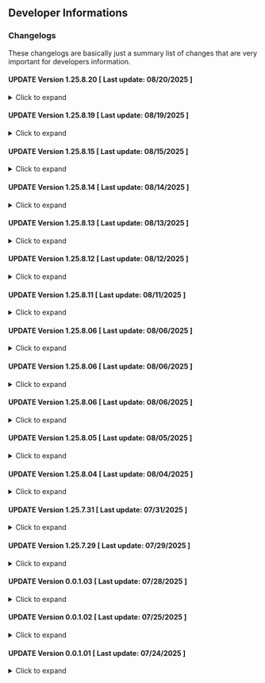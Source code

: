 ## Developer Informations
### Changelogs
These changelogs are basically just a summary list of changes that are very important for developers information.

#### UPDATE Version 1.25.8.20 [ Last update: 08/20/2025 ]
<details>
<summary>Click to expand</summary>

**[ UI/UX ]**
- Fixed visibility side-navigationbar by added box-shadow
- Fixed adjustments some tables
- Fixed some codes

</details>

#### UPDATE Version 1.25.8.19 [ Last update: 08/19/2025 ]
<details>
<summary>Click to expand</summary>

**[ COMMONS ]**
- Added validation-forms to validate required input(s) before submit

**[ UI/UX ]**
- Added dialog pop-up animation
- Fixed background for button when disabled
- Fixed textarea element now is able to resize vertically
- Fixed some bugs when dialog message not close or display correctly
- Fixed some bugs
- Fixed typo

**[ LARAVEL ]**
- Fixed seminar and thesis defense are no longer removable if status is accepted
- Fixed some data is no longer stored dynamically to prevent inconsistency data<br>
`The example for this update is like when store the letter, in the supervisor column, the stored data is just plain text instead of id for the supervisor then get the rest of supervisor's data from database. This can make data more consistent if we want to look at in future time.`

</details>

#### UPDATE Version 1.25.8.15 [ Last update: 08/15/2025 ]
<details>
<summary>Click to expand</summary>

**[ COMMONS ]**
- Fixed dialog input-data by reducing function's parameters
- Fixed typo

**[ UI/UX ]**
- Added select2 element
- Added admin-admins page
- Fixed when try to login but failed useridnumber will not be reset anymore
- Fixed overflowed sub-buttons on side-navigationbar
- Fixed side-navigationbar to reduce motion sickness by enabling overlap when hovered
- Fixed loading-animations to reduce motion sickness by changing the opacity instead of display-type
- Fixed some codes by removing unused codes and moved into global CSS class
- Fixed typo
- Fixed some codes

**[ LARAVEL ]**
- Added some functions in PageController controller
- Added some functions in UserController controller
- Added some routes
- Fixed overflowed to display and sent to the server on student dashboard page
- Fixed some codes logic on registrationform page
- Fixed codes logic on SeminarController controller
- Fixed codes logic on ThesisdefenseController controller
- Fixed typo

</details>

#### UPDATE Version 1.25.8.14 [ Last update: 08/14/2025 ]
<details>
<summary>Click to expand</summary>

**[ UI/UX ]**
- Fixed visibility on scrollbar element
- Fixed letter-viewer element's height not based on maximum content-height
- Fixed letter's content not centered in the letter-viewer element

**[ LARAVEL ]**
- Fixed when refresh the registrationletter page it gives error but now will redirected into dashboard instead
- Removed unused codes

</details>

#### UPDATE Version 1.25.8.13 [ Last update: 08/13/2025 ]
<details>
<summary>Click to expand</summary>

**[ COMMONS ]**
- Added side-navigationbar latest state using jQuery code instead manually server-side

**[ DATABASE ]**
- Added Room database
- Fixed some codes

**[ UI/UX ]**
- Added side-navigationbar room menu
- Fixed some codes
- Fixed some layouts and elements
- Fixed letter element for dynamic get room's name
- Updated CSS elements
- Updated button element as needed
- Updated nav-link element as needed

**[ LARAVEL ]**
- Added RoomController controller
- Added Room model
- Added some functions in PageController controller
- Added rooms' routes
- Fixed typo
- Fixed rooms are now get the data from database instead predefined text
- Fixed page queries in PageController controller by validated first
- Fixed queries logic in RoomController controller
- Fixed queries logic in SeminarController controller
- Fixed queries logic in ThesisdefenseController controller
- Fixed queries logic in UserController controller
- Removed unused codes
- Removed unused files

</details>

#### UPDATE Version 1.25.8.12 [ Last update: 08/12/2025 ]
<details>
<summary>Click to expand</summary>

**[ COMMONS ]**
- Fixed when selected type not reset the page query
- Fixed dialog closed when hit "Enter" key
- Fixed dialog must close when clicked the outside of the dialog
- Removed unused codes

**[ UI/UX ]**
- Added animation for the input element when loading
- Fixed input-wrapper element

**[ LARAVEL ]**
- Fixed request query "type" logic
- Fixed when open the dialog comment got a bit of delay
- Fixed page-pagination by adding separated function in PageController controller
- Removed unused files
- Removed unused codes

</details>

#### UPDATE Version 1.25.8.11 [ Last update: 08/11/2025 ]
<details>
<summary>Click to expand</summary>

**[ COMMONS ]**
- Added function DialogInputData on blade file instead saparated JavaScript file
- Removed unused codes

**[ DATABASE ]**
- Fixed unnecessary columns to be encrypted both on seminar and thesis defense table

**[ UI/UX ]**
- Fixed lecturers table

**[ LARAVEL ]**
- Added DeterministicEncryption traits for better performance-encryption rather than default built-in encryption
`This allows to make data being stored in database encrypted but still easy to use again and make performance better`
- Added new routes to get comments on specific id
- Added Deterministic encryption in UserContoller controller for some data
- Fixed authentication warning status on login page
- Fixed data sent into announcements page
- Fixed data username not sent into schedule page
- Fixed some codes in SeminarController controller
- Fixed some codes in ThesisdefenseController controller
- Fixed data-input is called via client-side (again) instead of server-side to improve experience
- Removed unused codes

</details>

#### UPDATE Version 1.25.8.06 [ Last update: 08/06/2025 ]
<details>
<summary>Click to expand</summary>

**[ COMMONS ]**
- Fixed when closing dialog-input not to resetting query type

**[ UI/UX ]**
- Added announcements page
- Added menu for announcements
- Fixed padding-top on side-navigationbar
- Fixed arrow button-list on side-navigationbar not on the right of the parent button
- Fixed text alignment on the tables
- Fixed dialog announcements form
- Fixed students table

**[ LARAVEL ]**
- Added some functions in PageController controller
- Added some routes
- Fixed error when trying to search in schedule page because of get usernames of null

</details>

#### UPDATE Version 1.25.8.06 [ Last update: 08/06/2025 ]
<details>
<summary>Click to expand</summary>

**[ LARAVEL ]**
- Fixed data parsed on classes rather than on each pages
- Fixed when thesis defense updated admin not redirected into thesis defense's page but seminar's page instead
- Fixed some bugs
- Remove unused codes

</details>

#### UPDATE Version 1.25.8.06 [ Last update: 08/06/2025 ]
<details>
<summary>Click to expand</summary>

**[ COMMONS ]**
- Fixed dialog input-data is now called via server instead plain-text using jQuery
- Fixed some bugs
- Removed unused codes

**[ UI/UX ]**
- Fixed GoogleDrive folder not opened in a new tab
- Fixed useridnumber not displayed uppercase via server-side
- Fixed some bugs

**[ LARAVEL ]**
- Added some functions in SeminarController controller
- Added some functions in ThesisdefenseController controller
- Added some functions in UserController controller
- Added some routes
- Fixed memory overflow on some functions in UserController controller
- Fixed seminar's comment not deleted if status is accepted
- Fixed thesis defense's comment not deleted if status is accepted
- Fixed lecturers are now get the data from database instead predefined text
- Fixed some bugs

</details>

#### UPDATE Version 1.25.8.05 [ Last update: 08/05/2025 ]
<details>
<summary>Click to expand</summary>

**[ UI/UX ]**
- Added admin dashboard page

**[ LARAVEL ]**
- Updated PageController controller for admin dashboard page

</details>

#### UPDATE Version 1.25.8.04 [ Last update: 08/04/2025 ]
<details>
<summary>Click to expand</summary>

**[ COMMONS ]**
- Fixed typo
- Moved inline jQuery script(s) into separated function(s)

**[ DATABASE ]**
- Fixed some type of column in User database

**[ UI/UX ]**
- Added CSS elements
- Added navigation-buttons element
- Added admin-students page
- Added admin-lecturers page
- Added admin-seminars page
- Added admin-thesisdefenses page
- Added some functions in PageController controller
- Added some functions in SeminarController controller
- Added some functions in ThesisdefenseController controller
- Added some functions in UserController controller
- Fixed inconsistency margin-top in login-page
- Fixed tag `<a>` not shown properly
- Fixed admin navigation-sidebar
- Fixed some bugs
- Removed unused codes
- Moved schedule page into commons folder

**[ LARAVEL ]**
- Added encrypted data in User model
- Added user-role middleware
- Added middleware class for each user-role
- Added some routes
- Fixed codes logic
- Fixed code indentation and standardization
- Fixed redirected page into desired dashboard instead of default laravel after logged-in
- Removed unused files
- Removed unused codes

</details>

#### UPDATE Version 1.25.7.31 [ Last update: 07/31/2025 ]
<details>
<summary>Click to expand</summary>

**[ COMMONS ]**
- Updated UpdateQueryParam by added ResetParams to reset unnecessary parameter(s)

**[ DATABASE ]**
- Added Thesis Defense database

**[ UI/UX ]**
- Added CSS elements
- Added toast pop-up
- Added "oninput", "onchange", and "autofocus" attribute on input element and fixed some bugs when element added a new slot inside it
- Updated Seminar and Thesis Defense Flow image
- Updated login page
- Updated schedule page
- Fixed some bugs
- Fixed animations' path

**[ LARAVEL ]**
- Added PageController controller
- Added Thesisdefense model
- Added ThesisdefenseController controller
- Added UserController controller
- Updated routes by added classes and queries
- Fixed users are not redirected to the desired dashboard
- Fixed type page not as expected
- Fixed schedule page gives infinite loop if the semester is not available on the database
- Fixed letter element dynamically get username from database instead of just get current user session
- Fixed some bugs
- Renamed DateIndoFormatter into DateIndoFormatterController
- Removed unused codes

</details>

#### UPDATE Version 1.25.7.29 [ Last update: 07/29/2025 ]
<details>
<summary>Click to expand</summary>

**[ DATABASE ]**
- Fixed Seminar database for encrypted data

**[ UI/UX ]**
- Added CSS elements
- Added letter element
- Added "href" and "target" attribute on button element that acts like from tag `<a>`
- Fixed some bugs
- Updated requirements page

**[ LARAVEL ]**
- Added routes for registrationform and requirements
- Updated routes for dashboard with the needed method
- Updated Seminar model by enabling encrypted data
- Updated Seminar controller into usable function for showing page, creating, updating, deleting database, and so on
- Fixed dashboard page into active page (not a static page anymore)
- Removed unused codes

</details>

#### UPDATE Version 0.0.1.03 [ Last update: 07/28/2025 ]
<details>
<summary>Click to expand</summary>

**[ COMMONS ]**
- Updated PDF-viewer must be reset to default zoom before download it

**[ DATABASE ]**
- Added Seminar database

**[ UI/UX ]**
- Added registrationletter page
- Added activated navbar-button on registrationletter page
- Added letter-viewer element
- Fixed loading-text name based on app name
- Fixed default background button to none instead of white
- Fixed pages' padding when auto scroll engaged
- Fixed navigation button not activated on some pages

**[ LARAVEL ]**
- Added DateIndoFormatter controller
- Added registrationletter route
- Added Seminar model
- Added Seminar controller
- Fixed registration-form routes as what they should be
- Fixed typo
- Removed unused codes

</details>

#### UPDATE Version 0.0.1.02 [ Last update: 07/25/2025 ]
<details>
<summary>Click to expand</summary>

**[ DATABASE ]**
- Updated database migrations as needed

**[ UI/UX ]**
- Added CSS elements
- Added ipb-logo element
- Added input-wrapper element
- Added nav-link-dropdown element
- Added some colors
- Added dashboard page
- Added registration-form page
- Added flow page
- Added requirements page
- Added schedule page
- Updated app-layout as needed
- Updated login page as needed
- Updated register page as needed
- Updated button element as needed
- Updated nav-link element as needed
- Fixed some bugs
- Remove unused codes

**[ LARAVEL ]**
- Added routes
- Updated User model as needed
- Updated CreateNewUser as needed
- Updated AppLayout as needed
- Updated GuestLayout as needed
- Updated UserFactory as needed

</details>

#### UPDATE Version 0.0.1.01 [ Last update: 07/24/2025 ]
<details>
<summary>Click to expand</summary>

**[ COMMONS ]**
- Added README.md

**[ UI/UX ]**
- Added animation elements
- Added CSS elements
- Added images
- Added JavsScript elements

**[ LARAVEL ]**
- Added Laravel Framework
- Fixed code indentation and standardization
- Removed unused files

</details>